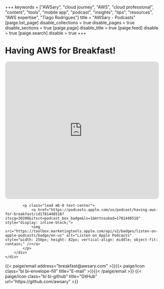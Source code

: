 +++
keywords = ["AWSary", "cloud journey", "AWS", "cloud professional", "content", "tools", "mobile app", "podcast", "insights", "tips", "resources", "AWS expertise", "Tiago Rodrigues"]
title = "AWSary - Podcasts"
[paige.list_page]
disable_collections = true
disable_pages = true
disable_sections = true
[paige.page]
disable_title = true
[paige.feed]
disable = true
[paige.search]
disable = true
+++

<!-- {{< paige/image alt="Landscape" breakpoints=true class="mt-3 object-fit-cover rounded-4 shadow" fetchpriority="high" height="30rem" loading="eager" process="webp" src="having_aws_for_breakfast.png" width="100%" >}} -->

<h1 class="fw-bold text-center" style="margin-top:2rem"><span style="display: inline-block">Having AWS</span> <span style="display: inline-block">for Breakfast!</span></h1>

<div class="container-fluid">
    <div class="justify-content-center row">
        <div class="col col-auto col-lg-7 px-0">
            <p class="lead mb-0 text-center">
                <iframe height="450" width="100%" title="Media player" src="https://embed.podcasts.apple.com/us/podcast/having-aws-for-breakfast/id1781448518?itscg=30200&amp;itsct=podcast_box_player&amp;ls=1&amp;mttnsubad=1781448518&amp;theme=auto" id="embedPlayer" style="border:0;border-radius:12px;width:100%;height:450px;max-width:660px" sandbox="allow-forms allow-popups allow-same-origin allow-scripts allow-top-navigation-by-user-activation" allow="autoplay *; encrypted-media *; clipboard-write"></iframe>
            </p>

            <p class="lead mb-0 text-center">
                <a href="https://podcasts.apple.com/us/podcast/having-aws-for-breakfast/id1781448518?itscg=30200&itsct=podcast_box_badge&ls=1&mttnsubad=1781448518" style="display: inline-block;">
                <img src="https://toolbox.marketingtools.apple.com/api/v2/badges/listen-on-apple-podcasts/badge/en-us" alt="Listen on Apple Podcasts" style="width: 258px; height: 82px; vertical-align: middle; object-fit: contain;" /></a>
            </p>
        </div>
    </div>
</div>

<div class="column-gap-3 d-flex display-6 justify-content-center mb-3">
    {{< paige/email address="breakfast@awsary.com" >}}{{< paige/icon class="bi bi-envelope-fill" title="E-mail" >}}{{< /paige/email >}}
    {{< paige/icon class="bi bi-github" title="GitHub" url="https://github.com/awsary" >}}
</div>